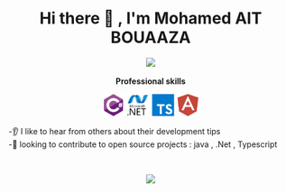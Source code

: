 <h1 align="center">Hi there 👋 , I'm Mohamed AIT BOUAAZA </h1>

<p align="center">
 <a href="https://www.linkedin.com/in/mohamedaitbouaaza/" target="_blank">
  <img src="https://img.icons8.com/fluent/48/000000/linkedin.png" />
 </a>
</p>

<p align="center"> 
 <strong>
  Professional skills
  </strong>
</p>

<p align="center"> 
  <img src="https://raw.githubusercontent.com/devicons/devicon/master/icons/csharp/csharp-original.svg" alt="csharp" width="40" height="40" />
  <img src="https://raw.githubusercontent.com/devicons/devicon/master/icons/dot-net/dot-net-original-wordmark.svg" alt="dotnet" width="40" height="40" />
  <img src="https://raw.githubusercontent.com/devicons/devicon/master/icons/typescript/typescript-original.svg" alt="typescript" width="40" height="40" />
  <img src="https://raw.githubusercontent.com/devicons/devicon/master/icons/angularjs/angularjs-plain.svg" alt="angular" width="40" height="40" />
</p>

-👂 I like to hear from others about their development tips </br>
-🔎 looking to contribute to open source projects : java , .Net , Typescript

</br>

<p align="center">
 <a href="#" alt="My github stats">
  <img src="https://github-readme-stats.vercel.app/api?username=mohamedaitbouaaza&theme=tokyonight&show_icons=true" />
 </a>
</p>
